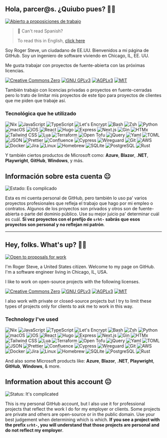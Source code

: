 ## Hola, parcer@s. ¿Quiubo pues? 👋🏼

[![Abierto a proposiciones de
trabajo](https://img.shields.io/badge/abierto_a_trabajo-contáctame-04a5e5)](mailto:contact@rog.gr?subject=Tengo%20un%20proyecto%20para%20usted&body=Apreciado%20Señor%20Ruiz,%0D%0A%0D%0AMi%20proyecto%20consiste%20de...%0D%0A)

> 👀 Can't read Spanish?
>
> To read this in English, [click here](#hey-folks-whats-up-)

Soy Roger Steve<!-- , y mis pronombres son el/lo -->, un ciudadano de EE.UU. Bienvenidos a mi página de GitHub. Soy un ingeniero de software viviendo en Chicago, IL, EE. UU.

Me gusta trabajar con proyectos de fuente-abierta con las próximas licencias.

[![Creative Commons Zero](https://img.shields.io/badge/licencia-CC0-179299?style=social)](https://creativecommons.org/public-domain/cc0/) [![GNU GPLv3](https://img.shields.io/badge/licencia-GNU_GPLv3-179299?style=social)](https://www.gnu.org/licenses/gpl-3.0.txt) [![AGPLv3](https://img.shields.io/badge/licencia-AGPLv3-179299?style=social)](https://www.gnu.org/licenses/agpl-3.0.txt) [![MIT](https://img.shields.io/badge/licencia-MIT-179299?style=social)](https://mit-license.org/)

También trabajo con licencias privadas o proyectos en fuente-cerradas pero lo
trato de limitar mis proyectos de este tipo para proyectos de clientes que me
piden que trabaje así.

### Tecnológica que he utilizado

![Nix](https://img.shields.io/badge/-Nix-5277C3?style=for-the-badge&logo=nixos&logoColor=white) ![JavaScript](https://img.shields.io/badge/-JavaScript-f7df1e?style=for-the-badge&logo=javascript&logoColor=black) ![TypeScript](https://img.shields.io/badge/-TypeScript-3178C6?style=for-the-badge&logo=typescript&logoColor=white) ![Let's Encrypt](https://img.shields.io/badge/-Let's_Encrypt-003a70?style=for-the-badge&logo=letsencrypt&logoColor=white) ![Bash](https://img.shields.io/badge/-Bash-4EAA25?style=for-the-badge&logo=gnubash&logoColor=white) ![Zsh](https://img.shields.io/badge/-Zsh-f15a24?style=for-the-badge&logo=zsh&logoColor=white) ![Python](https://img.shields.io/badge/-Python-3776ab?style=for-the-badge&logo=Python&logoColor=white) ![macOS](https://img.shields.io/badge/-macOS-000000?style=for-the-badge&logo=apple&logoColor=white) ![iOS](https://img.shields.io/badge/-iOS-000000?style=for-the-badge&logo=apple&logoColor=white) ![React](https://img.shields.io/badge/-React-61DAFB?style=for-the-badge&logo=react&logoColor=black) ![Hugo](https://img.shields.io/badge/-hugo-FF4088?style=for-the-badge&logo=hugo&logoColor=white) ![Express](https://img.shields.io/badge/-express-000000?style=for-the-badge&logo=express&logoColor=white) ![Next.js](https://img.shields.io/badge/-Next.js-4c4f69?style=for-the-badge&logo=nextdotjs&logoColor=white) ![Gin](https://img.shields.io/badge/-gin-008ECF?style=for-the-badge&logo=gin&logoColor=white) ![HTMx](https://img.shields.io/badge/-htmx-3366CC?style=for-the-badge&logo=htmx&logoColor=white) ![Tailwind CSS](https://img.shields.io/badge/-Tailwind_CSS-06B6D4?style=for-the-badge&logo=tailwindcss&logoColor=white) ![Lua](https://img.shields.io/badge/-lua-2C2D72?style=for-the-badge&logo=lua&logoColor=white) ![Terraform](https://img.shields.io/badge/-terraform-844FBA?style=for-the-badge&logo=terraform&logoColor=white) ![Open Tofu](https://img.shields.io/badge/-open_tofu-FFDA18?style=for-the-badge&logo=opentofu&logoColor=black) ![jQuery](https://img.shields.io/badge/-jquery-0769AD?style=for-the-badge&logo=jquery&logoColor=white) ![Yaml](https://img.shields.io/badge/-yaml-CB171E?style=for-the-badge&logo=yaml&logoColor=white) ![TOML](https://img.shields.io/badge/-toml-9C4121?style=for-the-badge&logo=toml&logoColor=white) ![JSON](https://img.shields.io/badge/-json-000000?style=for-the-badge&logo=json&logoColor=white) ![Prettier](https://img.shields.io/badge/-prettier-F7B93E?style=for-the-badge&logo=prettier&logoColor=black) ![Confluence](https://img.shields.io/badge/-confluence-172B4D?style=for-the-badge&logo=confluence&logoColor=white) ![Cypress](https://img.shields.io/badge/-cypress-69D3A7?style=for-the-badge&logo=cypress&logoColor=white) ![Wireguard](https://img.shields.io/badge/-wireguard-88171A&?style=for-the-badge&logo=wireguard&logoColor=white) ![Git](https://img.shields.io/badge/-git-F05032?style=for-the-badge&logo=git&logoColor=white) ![AWS](https://img.shields.io/badge/-AWS-232f3e?style=for-the-badge&logo=amazonwebservices&logoColor=white) ![Docker](https://img.shields.io/badge/-docker-2496ED?style=for-the-badge&logo=docker&logoColor=white) ![Jira](https://img.shields.io/badge/-jira-0052cc?style=for-the-badge&logo=jira&logoColor=white) ![Linux](https://img.shields.io/badge/-Linux-fcc624?style=for-the-badge&logo=linux&logoColor=black) ![Homebrew](https://img.shields.io/badge/-Homebrew-fbb040?style=for-the-badge&logo=homebrew&logoColor=black) ![SQLite](https://img.shields.io/badge/-sqlite-03b57?style=for-the-badge&logo=sqlite&logoColor=white) ![PostgreSQL](https://img.shields.io/badge/-postgresql-4169e1?style=for-the-badge&logo=postgresql&logoColor=white) ![Rust](https://img.shields.io/badge/-rust-000000?style=for-the-badge&logo=rust&logoColor=white)

Y también ciertos productos de Microsoft como: **Azure**, **Blazor**, **.NET**, **Playwright**, **GitHub**, **Windows**, y más.

## Información sobre esta cuenta 😐

![Estado: Es complicado](https://img.shields.io/badge/estado-es_complicado-7287fd?labelColor=7c7f93)

Esta es mi cuenta personal de GitHub, pero también lo uso pa' varios proyectos
profesionales que refleja el trabajo que hago por mi empleo o contratos. Algunos
de los proyectos son privados y otros son de fuente-abierta o parte del dominio
público. Use su mejor juicio pa' determinar cuál es cuál. **Si vez proyectos con
el prefijo de `srht-` sabrás que esos proyectos son personal y no reflejan mi
patrón**.

---

## Hey, folks. What's up? 👋🏼

[![Open to proposals for
work](https://img.shields.io/badge/open_to_work-contact_me-04a5e5)](mailto:contact@rog.gr?subject=I%20have%20a%20project%20for%20you&body=Dear%20Mr.%20Ruiz,%0D%0A%0D%0AMy%20project%20consists%20of...%0D%0A)

I'm Roger Steve<!-- , pronouns he/him -->, a United States citizen. Welcome to my page on GitHub. I'm a software engineer living in Chicago, IL, USA.

I like to work on open-source projects with the following licenses.

[![Creative Commons Zero](https://img.shields.io/badge/license-CC0-179299?style=social)](https://creativecommons.org/public-domain/cc0/) [![GNU GPLv3](https://img.shields.io/badge/license-GNU_GPLv3-179299?style=social)](https://www.gnu.org/licenses/gpl-3.0.txt) [![AGPLv3](https://img.shields.io/badge/license-AGPLv3-179299?style=social)](https://www.gnu.org/licenses/agpl-3.0.txt) [![MIT](https://img.shields.io/badge/license-MIT-179299?style=social)](https://mit-license.org/)

I also work with private or closed-source projects but I try to limit these
types of projects only for clients to ask me to work in this way.

### Technology I've used

![Nix](https://img.shields.io/badge/-Nix-5277C3?style=for-the-badge&logo=nixos&logoColor=white) ![JavaScript](https://img.shields.io/badge/-JavaScript-f7df1e?style=for-the-badge&logo=javascript&logoColor=black) ![TypeScript](https://img.shields.io/badge/-TypeScript-3178C6?style=for-the-badge&logo=typescript&logoColor=white) ![Let's Encrypt](https://img.shields.io/badge/-Let's_Encrypt-003a70?style=for-the-badge&logo=letsencrypt&logoColor=white) ![Bash](https://img.shields.io/badge/-Bash-4EAA25?style=for-the-badge&logo=gnubash&logoColor=white) ![Zsh](https://img.shields.io/badge/-Zsh-f15a24?style=for-the-badge&logo=zsh&logoColor=white) ![Python](https://img.shields.io/badge/-Python-3776ab?style=for-the-badge&logo=Python&logoColor=white) ![macOS](https://img.shields.io/badge/-macOS-000000?style=for-the-badge&logo=apple&logoColor=white) ![iOS](https://img.shields.io/badge/-iOS-000000?style=for-the-badge&logo=apple&logoColor=white) ![React](https://img.shields.io/badge/-React-61DAFB?style=for-the-badge&logo=react&logoColor=black) ![Hugo](https://img.shields.io/badge/-hugo-FF4088?style=for-the-badge&logo=hugo&logoColor=white) ![Express](https://img.shields.io/badge/-express-000000?style=for-the-badge&logo=express&logoColor=white) ![Next.js](https://img.shields.io/badge/-Next.js-4c4f69?style=for-the-badge&logo=nextdotjs&logoColor=white) ![Gin](https://img.shields.io/badge/-gin-008ECF?style=for-the-badge&logo=gin&logoColor=white) ![HTMx](https://img.shields.io/badge/-htmx-3366CC?style=for-the-badge&logo=htmx&logoColor=white) ![Tailwind CSS](https://img.shields.io/badge/-Tailwind_CSS-06B6D4?style=for-the-badge&logo=tailwindcss&logoColor=white) ![Lua](https://img.shields.io/badge/-lua-2C2D72?style=for-the-badge&logo=lua&logoColor=white) ![Terraform](https://img.shields.io/badge/-terraform-844FBA?style=for-the-badge&logo=terraform&logoColor=white) ![Open Tofu](https://img.shields.io/badge/-open_tofu-FFDA18?style=for-the-badge&logo=opentofu&logoColor=black) ![jQuery](https://img.shields.io/badge/-jquery-0769AD?style=for-the-badge&logo=jquery&logoColor=white) ![Yaml](https://img.shields.io/badge/-yaml-CB171E?style=for-the-badge&logo=yaml&logoColor=white) ![TOML](https://img.shields.io/badge/-toml-9C4121?style=for-the-badge&logo=toml&logoColor=white) ![JSON](https://img.shields.io/badge/-json-000000?style=for-the-badge&logo=json&logoColor=white) ![Prettier](https://img.shields.io/badge/-prettier-F7B93E?style=for-the-badge&logo=prettier&logoColor=black) ![Confluence](https://img.shields.io/badge/-confluence-172B4D?style=for-the-badge&logo=confluence&logoColor=white) ![Cypress](https://img.shields.io/badge/-cypress-69D3A7?style=for-the-badge&logo=cypress&logoColor=white) ![Wireguard](https://img.shields.io/badge/-wireguard-88171A&?style=for-the-badge&logo=wireguard&logoColor=white) ![Git](https://img.shields.io/badge/-git-F05032?style=for-the-badge&logo=git&logoColor=white) ![AWS](https://img.shields.io/badge/-AWS-232f3e?style=for-the-badge&logo=amazonwebservices&logoColor=white) ![Docker](https://img.shields.io/badge/-docker-2496ED?style=for-the-badge&logo=docker&logoColor=white) ![Jira](https://img.shields.io/badge/-jira-0052cc?style=for-the-badge&logo=jira&logoColor=white) ![Linux](https://img.shields.io/badge/-Linux-fcc624?style=for-the-badge&logo=linux&logoColor=black) ![Homebrew](https://img.shields.io/badge/-Homebrew-fbb040?style=for-the-badge&logo=homebrew&logoColor=black) ![SQLite](https://img.shields.io/badge/-sqlite-03b57?style=for-the-badge&logo=sqlite&logoColor=white) ![PostgreSQL](https://img.shields.io/badge/-postgresql-4169e1?style=for-the-badge&logo=postgresql&logoColor=white) ![Rust](https://img.shields.io/badge/-rust-000000?style=for-the-badge&logo=rust&logoColor=white)

And also some Microsoft products like: **Azure**, **Blazor**, **.NET**, **Playwright**, **GitHub**, **Windows**, & more.

## Information about this account 😐

![Status: It's complicated](https://img.shields.io/badge/status-it%27s_complicated-7287fd?labelColor=7c7f93)

This is my personal GitHub account, but I also use it for professional projects
that reflect the work I do for my employer or clients. Some projects are private
and others are open-source or in the public domain. Use your best judgement when
determining which is which. **If you see a project with the prefix `srht-`, you
will understand that those projects are personal and do not reflect my
employer**.
